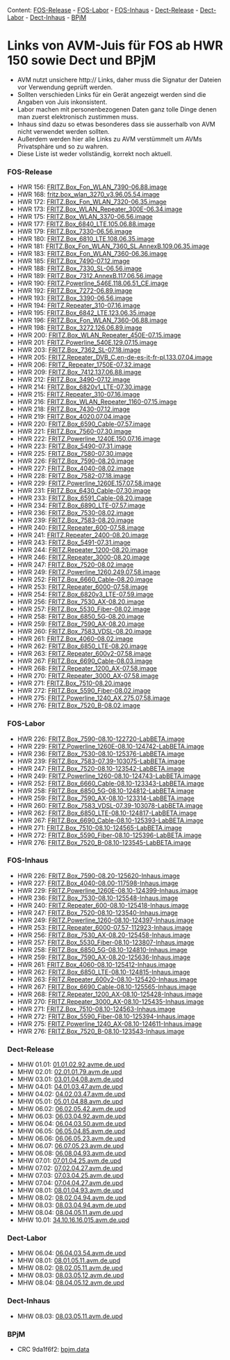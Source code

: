 [//]: # ( Do not edit this file! Run generate.sh to create it. )
Content: [FOS-Release](#fos-release) - [FOS-Labor](#fos-labor) - [FOS-Inhaus](#fos-inhaus) - [Dect-Release](#dect-release) - [Dect-Labor](#dect-labor) - [Dect-Inhaus](#dect-inhaus) - [BPjM](#bpjm)
# Links von AVM-Juis für FOS ab HWR 150 sowie Dect und BPjM
  - AVM nutzt unsichere http:// Links, daher muss die Signatur der Dateien vor Verwendung geprüft werden.
  - Sollten verschieden Links für ein Gerät angezeigt werden sind die Angaben von Juis inkonsistent.
  - Labor machen mit personenbezogenen Daten ganz tolle Dinge denen man zuerst elektronisch zustimmen muss.
  - Inhaus sind dazu so etwas besonderes dass sie ausserhalb von AVM nicht verwendet werden sollten.
  - Außerdem werden hier alle Links zu AVM verstümmelt um AVMs Privatsphäre und so zu wahren.
  - Diese Liste ist weder vollständig, korrekt noch aktuell.

### FOS-Release
  - HWR 156: [FRITZ.Box_Fon_WLAN_7390-06.88.image](http://download.avm.de/fritzbox/fritzbox-7390/deutschland/fritz.os/FRITZ.Box_Fon_WLAN_7390-06.88.image)
  - HWR 168: [fritz.box_wlan_3270_v3.96.05.54.image](http://download.avm.de/archive/fritz.box/fritzbox.wlan_3270_v3/firmware/deutsch/fritz.box_wlan_3270_v3.96.05.54.image)
  - HWR 172: [FRITZ.Box_Fon_WLAN_7320-06.35.image](http://download.avm.de/archive/fritz.box/fritzbox.fon_wlan_7320/firmware/deutsch/FRITZ.Box_Fon_WLAN_7320-06.35.image)
  - HWR 173: [FRITZ.Box_WLAN_Repeater_300E-06.34.image](http://download.avm.de/fritzwlan/fritzwlan-repeater-300e/deutschland/fritz.os/FRITZ.Box_WLAN_Repeater_300E-06.34.image)
  - HWR 175: [FRITZ.Box_WLAN_3370-06.56.image](http://download.avm.de/archive/fritz.box/fritzbox.wlan_3370/firmware/deutsch/FRITZ.Box_WLAN_3370-06.56.image)
  - HWR 177: [FRITZ.Box_6840_LTE.105.06.88.image](http://download.avm.de/fritzbox/fritzbox-6840-lte/deutschland/fritz.os/FRITZ.Box_6840_LTE.105.06.88.image)
  - HWR 179: [FRITZ.Box_7330-06.56.image](http://download.avm.de/archive/fritz.box/fritzbox.7330/firmware/deutsch/FRITZ.Box_7330-06.56.image)
  - HWR 180: [FRITZ.Box_6810_LTE.108.06.35.image](http://download.avm.de/fritzbox/fritzbox-6810-lte/deutschland/fritz.os//FRITZ.Box_6810_LTE.108.06.35.image)
  - HWR 181: [FRITZ.Box_Fon_WLAN_7360_SL.AnnexB.109.06.35.image](http://download.avm.de/fritzbox/fritzbox-7360-sl/deutschland/fritz.os/FRITZ.Box_Fon_WLAN_7360_SL.AnnexB.109.06.35.image)
  - HWR 183: [FRITZ.Box_Fon_WLAN_7360-06.36.image](http://download.avm.de/fritzbox/fritzbox-7360-v1/deutschland/fritz.os/FRITZ.Box_Fon_WLAN_7360-06.36.image)
  - HWR 185: [FRITZ.Box_7490-07.12.image](http://download.avm.de/firmware/7490/jz76373/3265348765/deutschland/fritz.os/FRITZ.Box_7490-07.12.image)
  - HWR 188: [FRITZ.Box_7330_SL-06.56.image](http://download.avm.de/archive/fritz.box/fritzbox.7330_sl/firmware/deutsch/FRITZ.Box_7330_SL-06.56.image)
  - HWR 189: [FRITZ.Box_7312.AnnexB.117.06.56.image](http://download.avm.de/fritzbox/fritzbox-7312/deutschland/fritz.os/FRITZ.Box_7312.AnnexB.117.06.56.image)
  - HWR 190: [FRITZ.Powerline_546E.118.06.51_CE.image](http://download.avm.de/firmware/546E/8723218764/CE/FRITZ.Powerline_546E.118.06.51_CE.image)
  - HWR 192: [FRITZ.Box_7272-06.89.image](http://download.avm.de/fritzbox/fritzbox-7272/deutschland/fritz.os/FRITZ.Box_7272-06.89.image)
  - HWR 193: [FRITZ.Box_3390-06.56.image](http://download.avm.de/archive/fritz.box/fritzbox.wlan_3390/firmware/deutsch/FRITZ.Box_3390-06.56.image)
  - HWR 194: [FRITZ.Repeater_310-07.16.image](http://download.avm.de/fritzwlan/fritzwlan-repeater-310-a/deutschland/fritz.os/FRITZ.Repeater_310-07.16.image)
  - HWR 195: [FRITZ.Box_6842_LTE.123.06.35.image](http://download.avm.de/fritzbox/fritzbox-6842-lte/deutschland/fritz.os/FRITZ.Box_6842_LTE.123.06.35.image)
  - HWR 196: [FRITZ.Box_Fon_WLAN_7360-06.88.image](http://download.avm.de/fritzbox/fritzbox-7360-v2/deutschland/fritz.os/FRITZ.Box_Fon_WLAN_7360-06.88.image)
  - HWR 198: [FRITZ.Box_3272.126.06.89.image](http://download.avm.de/fritzbox/fritzbox-3272/deutschland/fritz.os/FRITZ.Box_3272.126.06.89.image)
  - HWR 200: [FRITZ.Box_WLAN_Repeater_450E-07.15.image](http://download.avm.de/fritzwlan/fritzwlan-repeater-450e/deutschland/fritz.os/FRITZ.Box_WLAN_Repeater_450E-07.15.image)
  - HWR 201: [FRITZ.Powerline_540E.129.07.15.image](http://download.avm.de/fritzpowerline/fritzpowerline-540e/deutschland/fritz.os/FRITZ.Powerline_540E.129.07.15.image)
  - HWR 203: [FRITZ.Box_7362_SL-07.18.image](http://download.avm.de/fritzbox/fritzbox-7362-sl/deutschland/fritz.os/FRITZ.Box_7362_SL-07.18.image)
  - HWR 205: [FRITZ.Repeater_DVB_C.en-de-es-it-fr-pl.133.07.04.image](http://download.avm.de/fritzwlan/fritzwlan-repeater-dvb-c/deutschland/fritz.os/FRITZ.Repeater_DVB_C.en-de-es-it-fr-pl.133.07.04.image)
  - HWR 206: [FRITZ_Repeater_1750E-07.32.image](http://download.avm.de/fritzwlan/fritzwlan-repeater-1750e/deutschland/fritz.os/FRITZ_Repeater_1750E-07.32.image)
  - HWR 209: [FRITZ.Box_7412.137.06.88.image](http://download.avm.de/fritzbox/fritzbox-7412/deutschland/fritz.os/FRITZ.Box_7412.137.06.88.image)
  - HWR 212: [FRITZ.Box_3490-07.12.image](http://download.avm.de/firmware/3490/jz76373/3754863962/deutschland/fritz.os/FRITZ.Box_3490-07.12.image)
  - HWR 214: [FRITZ.Box_6820v1_LTE-07.30.image](http://download.avm.de/fritzbox/fritzbox-6820-lte/deutschland/fritz.os/FRITZ.Box_6820v1_LTE-07.30.image)
  - HWR 215: [FRITZ.Repeater_310-07.16.image](http://download.avm.de/fritzwlan/fritzwlan-repeater-310-b/deutschland/fritz.os/FRITZ.Repeater_310-07.16.image)
  - HWR 216: [FRITZ.Box_WLAN_Repeater_1160-07.15.image](http://download.avm.de/fritzwlan/fritzwlan-repeater-1160/deutschland/fritz.os/FRITZ.Box_WLAN_Repeater_1160-07.15.image)
  - HWR 218: [FRITZ.Box_7430-07.12.image](http://download.avm.de/firmware/7430/jz76373/9273521133/deutschland/fritz.os/FRITZ.Box_7430-07.12.image)
  - HWR 219: [FRITZ.Box_4020.07.04.image](http://download.avm.de/fritzbox/fritzbox-4020/deutschland/fritz.os/FRITZ.Box_4020.07.04.image)
  - HWR 220: [FRITZ.Box_6590_Cable-07.57.image](http://download.avm.de/fritzbox/fritzbox-6590-cable/deutschland/fritz.os/FRITZ.Box_6590_Cable-07.57.image)
  - HWR 221: [FRITZ.Box_7560-07.30.image](http://download.avm.de/fritzbox/fritzbox-7560/deutschland/fritz.os/FRITZ.Box_7560-07.30.image)
  - HWR 222: [FRITZ.Powerline_1240E.150.07.16.image](http://download.avm.de/fritzpowerline/fritzpowerline-1240e/deutschland/fritz.os/FRITZ.Powerline_1240E.150.07.16.image)
  - HWR 223: [FRITZ.Box_5490-07.31.image](http://download.avm.de/fritzbox/fritzbox-5490/other/fritz.os/FRITZ.Box_5490-07.31.image)
  - HWR 225: [FRITZ.Box_7580-07.30.image](http://download.avm.de/fritzbox/fritzbox-7580/deutschland/fritz.os/FRITZ.Box_7580-07.30.image)
  - HWR 226: [FRITZ.Box_7590-08.20.image](http://download.avm.de/fritzbox/fritzbox-7590/deutschland/fritz.os/FRITZ.Box_7590-08.20.image)
  - HWR 227: [FRITZ.Box_4040-08.02.image](http://download.avm.de/fritzbox/fritzbox-4040/deutschland/fritz.os/FRITZ.Box_4040-08.02.image)
  - HWR 228: [FRITZ.Box_7582-07.18.image](http://download.avm.de/fritzbox/fritzbox-7582/other/fritz.os/FRITZ.Box_7582-07.18.image)
  - HWR 229: [FRITZ.Powerline_1260E.157.07.58.image](http://download.avm.de/fritzpowerline/fritzpowerline-1260e/deutschland/fritz.os/FRITZ.Powerline_1260E.157.07.58.image)
  - HWR 231: [FRITZ.Box_6430_Cable-07.30.image](http://download.avm.de/fritzbox/fritzbox-6430-cable/deutschland/fritz.os/FRITZ.Box_6430_Cable-07.30.image)
  - HWR 233: [FRITZ.Box_6591_Cable-08.20.image](http://download.avm.de/fritzbox/fritzbox-6591-cable/deutschland/fritz.os/FRITZ.Box_6591_Cable-08.20.image)
  - HWR 234: [FRITZ.Box_6890_LTE-07.57.image](http://download.avm.de/fritzbox/fritzbox-6890-lte/deutschland/fritz.os/FRITZ.Box_6890_LTE-07.57.image)
  - HWR 236: [FRITZ.Box_7530-08.02.image](http://download.avm.de/fritzbox/fritzbox-7530/deutschland/fritz.os/FRITZ.Box_7530-08.02.image)
  - HWR 239: [FRITZ.Box_7583-08.20.image](http://download.avm.de/fritzbox/fritzbox-7583/deutschland/fritz.os/FRITZ.Box_7583-08.20.image)
  - HWR 240: [FRITZ.Repeater_600-07.58.image](http://download.avm.de/fritzwlan/fritzrepeater-600/deutschland/fritz.os/FRITZ.Repeater_600-07.58.image)
  - HWR 241: [FRITZ.Repeater_2400-08.20.image](http://download.avm.de/fritzwlan/fritzrepeater-2400/deutschland/fritz.os/FRITZ.Repeater_2400-08.20.image)
  - HWR 243: [FRITZ.Box_5491-07.31.image](http://download.avm.de/fritzbox/fritzbox-5491/deutschland/fritz.os/FRITZ.Box_5491-07.31.image)
  - HWR 244: [FRITZ.Repeater_1200-08.20.image](http://download.avm.de/fritzwlan/fritzrepeater-1200/deutschland/fritz.os/FRITZ.Repeater_1200-08.20.image)
  - HWR 246: [FRITZ.Repeater_3000-08.20.image](http://download.avm.de/fritzwlan/fritzrepeater-3000/deutschland/fritz.os/FRITZ.Repeater_3000-08.20.image)
  - HWR 247: [FRITZ.Box_7520-08.02.image](http://download.avm.de/fritzbox/fritzbox-7520/deutschland/fritz.os/FRITZ.Box_7520-08.02.image)
  - HWR 249: [FRITZ.Powerline_1260.249.07.58.image](http://download.avm.de/fritzpowerline/fritzpowerline-1260/deutschland/fritz.os/FRITZ.Powerline_1260.249.07.58.image)
  - HWR 252: [FRITZ.Box_6660_Cable-08.20.image](http://download.avm.de/fritzbox/fritzbox-6660-cable/deutschland/fritz.os/FRITZ.Box_6660_Cable-08.20.image)
  - HWR 253: [FRITZ.Repeater_6000-07.58.image](http://download.avm.de/fritzwlan/fritzrepeater-6000/deutschland/fritz.os/FRITZ.Repeater_6000-07.58.image)
  - HWR 254: [FRITZ.Box_6820v3_LTE-07.59.image](http://download.avm.de/fritzbox/fritzbox-6820-lte-v3/deutschland/fritz.os/FRITZ.Box_6820v3_LTE-07.59.image)
  - HWR 256: [FRITZ.Box_7530_AX-08.20.image](http://download.avm.de/fritzbox/fritzbox-7530-ax/deutschland/fritz.os/FRITZ.Box_7530_AX-08.20.image)
  - HWR 257: [FRITZ.Box_5530_Fiber-08.02.image](http://download.avm.de/fritzbox/fritzbox-5530-fiber/deutschland/fritz.os/FRITZ.Box_5530_Fiber-08.02.image)
  - HWR 258: [FRITZ.Box_6850_5G-08.20.image](http://download.avm.de/fritzbox/fritzbox-6850-5g/deutschland/fritz.os/FRITZ.Box_6850_5G-08.20.image)
  - HWR 259: [FRITZ.Box_7590_AX-08.20.image](http://download.avm.de/fritzbox/fritzbox-7590-ax/deutschland/fritz.os/FRITZ.Box_7590_AX-08.20.image)
  - HWR 260: [FRITZ.Box_7583_VDSL-08.20.image](http://download.avm.de/fritzbox/fritzbox-7583-vdsl/deutschland/fritz.os/FRITZ.Box_7583_VDSL-08.20.image)
  - HWR 261: [FRITZ.Box_4060-08.02.image](http://download.avm.de/fritzbox/fritzbox-4060/deutschland/fritz.os/FRITZ.Box_4060-08.02.image)
  - HWR 262: [FRITZ.Box_6850_LTE-08.20.image](http://download.avm.de/fritzbox/fritzbox-6850-lte/deutschland/fritz.os/FRITZ.Box_6850_LTE-08.20.image)
  - HWR 263: [FRITZ.Repeater_600v2-07.58.image](http://download.avm.de/fritzwlan/fritzrepeater-600v2/deutschland/fritz.os/FRITZ.Repeater_600v2-07.58.image)
  - HWR 267: [FRITZ.Box_6690_Cable-08.03.image](http://download.avm.de/fritzbox/fritzbox-6690-cable/deutschland/fritz.os/FRITZ.Box_6690_Cable-08.03.image)
  - HWR 268: [FRITZ.Repeater_1200_AX-07.58.image](http://download.avm.de/fritzwlan/fritzrepeater-1200-ax/deutschland/fritz.os/FRITZ.Repeater_1200_AX-07.58.image)
  - HWR 270: [FRITZ.Repeater_3000_AX-07.58.image](http://download.avm.de/fritzwlan/fritzrepeater-3000-ax/deutschland/fritz.os/FRITZ.Repeater_3000_AX-07.58.image)
  - HWR 271: [FRITZ.Box_7510-08.20.image](http://download.avm.de/fritzbox/fritzbox-7510/deutschland/fritz.os/FRITZ.Box_7510-08.20.image)
  - HWR 272: [FRITZ.Box_5590_Fiber-08.02.image](http://download.avm.de/fritzbox/fritzbox-5590-fiber/deutschland/fritz.os/FRITZ.Box_5590_Fiber-08.02.image)
  - HWR 275: [FRITZ.Powerline_1240_AX.275.07.58.image](http://download.avm.de/fritzpowerline/fritzpowerline-1240-ax/deutschland/fritz.os/FRITZ.Powerline_1240_AX.275.07.58.image)
  - HWR 276: [FRITZ.Box_7520_B-08.02.image](http://download.avm.de/fritzbox/fritzbox-7520-B/deutschland/fritz.os/FRITZ.Box_7520_B-08.02.image)

### FOS-Labor
  - HWR 226: [FRITZ.Box_7590-08.10-122720-LabBETA.image](http://download.avm.de/labor/Smart24P2/7590/FRITZ.Box_7590-08.10-122720-LabBETA.image)
  - HWR 229: [FRITZ.Powerline_1260E-08.10-124742-LabBETA.image](http://download.avm.de/labor/Smart24P2/1260E/FRITZ.Powerline_1260E-08.10-124742-LabBETA.image)
  - HWR 236: [FRITZ.Box_7530-08.10-125376-LabBETA.image](http://download.avm.de/labor/Smart24P2/7530/FRITZ.Box_7530-08.10-125376-LabBETA.image)
  - HWR 239: [FRITZ.Box_7583-07.39-103075-LabBETA.image](http://download.avm.de/labor/MOVE21/7583/FRITZ.Box_7583-07.39-103075-LabBETA.image)
  - HWR 247: [FRITZ.Box_7520-08.10-123542-LabBETA.image](http://download.avm.de/labor/Smart24P2/7520/FRITZ.Box_7520-08.10-123542-LabBETA.image)
  - HWR 249: [FRITZ.Powerline_1260-08.10-124743-LabBETA.image](http://download.avm.de/labor/Smart24P2/1260/FRITZ.Powerline_1260-08.10-124743-LabBETA.image)
  - HWR 252: [FRITZ.Box_6660_Cable-08.10-123343-LabBETA.image](http://download.avm.de/labor/Smart24P2/6660Cable/FRITZ.Box_6660_Cable-08.10-123343-LabBETA.image)
  - HWR 258: [FRITZ.Box_6850_5G-08.10-124812-LabBETA.image](http://download.avm.de/labor/Smart24P2/68505G/FRITZ.Box_6850_5G-08.10-124812-LabBETA.image)
  - HWR 259: [FRITZ.Box_7590_AX-08.10-123314-LabBETA.image](http://download.avm.de/labor/Smart24P2/7590AX/FRITZ.Box_7590_AX-08.10-123314-LabBETA.image)
  - HWR 260: [FRITZ.Box_7583_VDSL-07.39-103078-LabBETA.image](http://download.avm.de/labor/MOVE21/7583VDSL/FRITZ.Box_7583_VDSL-07.39-103078-LabBETA.image)
  - HWR 262: [FRITZ.Box_6850_LTE-08.10-124817-LabBETA.image](http://download.avm.de/labor/Smart24P2/6850LTE/FRITZ.Box_6850_LTE-08.10-124817-LabBETA.image)
  - HWR 267: [FRITZ.Box_6690_Cable-08.10-125393-LabBETA.image](http://download.avm.de/labor/Smart24P2/6690Cable/FRITZ.Box_6690_Cable-08.10-125393-LabBETA.image)
  - HWR 271: [FRITZ.Box_7510-08.10-124565-LabBETA.image](http://download.avm.de/labor/Smart24P2/7510/FRITZ.Box_7510-08.10-124565-LabBETA.image)
  - HWR 272: [FRITZ.Box_5590_Fiber-08.10-125396-LabBETA.image](http://download.avm.de/labor/Smart24P2/5590Fiber/FRITZ.Box_5590_Fiber-08.10-125396-LabBETA.image)
  - HWR 276: [FRITZ.Box_7520_B-08.10-123545-LabBETA.image](http://download.avm.de/labor/Smart24P2/7520B/FRITZ.Box_7520_B-08.10-123545-LabBETA.image)

### FOS-Inhaus
  - HWR 226: [FRITZ.Box_7590-08.20-125620-Inhaus.image](http://download.avm.de/inhaus/Smart24P2NL1/7590/FRITZ.Box_7590-08.20-125620-Inhaus.image)
  - HWR 227: [FRITZ.Box_4040-08.00-117598-Inhaus.image](http://download.avm.de/inhaus/Smart24P1NL1/4040/FRITZ.Box_4040-08.00-117598-Inhaus.image)
  - HWR 229: [FRITZ.Powerline_1260E-08.10-124399-Inhaus.image](http://download.avm.de/inhaus/Smart24P2/1260E/FRITZ.Powerline_1260E-08.10-124399-Inhaus.image)
  - HWR 236: [FRITZ.Box_7530-08.10-125548-Inhaus.image](http://download.avm.de/inhaus/Smart24P2/7530/FRITZ.Box_7530-08.10-125548-Inhaus.image)
  - HWR 240: [FRITZ.Repeater_600-08.10-125418-Inhaus.image](http://download.avm.de/inhaus/Smart24P2/600/FRITZ.Repeater_600-08.10-125418-Inhaus.image)
  - HWR 247: [FRITZ.Box_7520-08.10-123540-Inhaus.image](http://download.avm.de/inhaus/Smart24P2/7520/FRITZ.Box_7520-08.10-123540-Inhaus.image)
  - HWR 249: [FRITZ.Powerline_1260-08.10-124397-Inhaus.image](http://download.avm.de/inhaus/Smart24P2/1260/FRITZ.Powerline_1260-08.10-124397-Inhaus.image)
  - HWR 253: [FRITZ.Repeater_6000-07.57-112923-Inhaus.image](http://download.avm.de/inhaus/MOVE21NL1/6000/FRITZ.Repeater_6000-07.57-112923-Inhaus.image)
  - HWR 256: [FRITZ.Box_7530_AX-08.20-125458-Inhaus.image](http://download.avm.de/inhaus/Smart24P2NL1/7530AX/FRITZ.Box_7530_AX-08.20-125458-Inhaus.image)
  - HWR 257: [FRITZ.Box_5530_Fiber-08.10-123807-Inhaus.image](http://download.avm.de/inhaus/Smart24P2/5530Fiber/FRITZ.Box_5530_Fiber-08.10-123807-Inhaus.image)
  - HWR 258: [FRITZ.Box_6850_5G-08.10-124810-Inhaus.image](http://download.avm.de/inhaus/Smart24P2/68505G/FRITZ.Box_6850_5G-08.10-124810-Inhaus.image)
  - HWR 259: [FRITZ.Box_7590_AX-08.20-125636-Inhaus.image](http://download.avm.de/inhaus/Smart24P2NL1/7590AX/FRITZ.Box_7590_AX-08.20-125636-Inhaus.image)
  - HWR 261: [FRITZ.Box_4060-08.10-125412-Inhaus.image](http://download.avm.de/inhaus/Smart24P2/4060/FRITZ.Box_4060-08.10-125412-Inhaus.image)
  - HWR 262: [FRITZ.Box_6850_LTE-08.10-124815-Inhaus.image](http://download.avm.de/inhaus/Smart24P2/6850LTE/FRITZ.Box_6850_LTE-08.10-124815-Inhaus.image)
  - HWR 263: [FRITZ.Repeater_600v2-08.10-125420-Inhaus.image](http://download.avm.de/inhaus/Smart24P2/600v2/FRITZ.Repeater_600v2-08.10-125420-Inhaus.image)
  - HWR 267: [FRITZ.Box_6690_Cable-08.10-125565-Inhaus.image](http://download.avm.de/inhaus/Smart24P2/6690Cable/FRITZ.Box_6690_Cable-08.10-125565-Inhaus.image)
  - HWR 268: [FRITZ.Repeater_1200_AX-08.10-125428-Inhaus.image](http://download.avm.de/inhaus/Smart24P2/1200AX/FRITZ.Repeater_1200_AX-08.10-125428-Inhaus.image)
  - HWR 270: [FRITZ.Repeater_3000_AX-08.10-125435-Inhaus.image](http://download.avm.de/inhaus/Smart24P2/3000AX/FRITZ.Repeater_3000_AX-08.10-125435-Inhaus.image)
  - HWR 271: [FRITZ.Box_7510-08.10-124563-Inhaus.image](http://download.avm.de/inhaus/Smart24P2/7510/FRITZ.Box_7510-08.10-124563-Inhaus.image)
  - HWR 272: [FRITZ.Box_5590_Fiber-08.10-125394-Inhaus.image](http://download.avm.de/inhaus/Smart24P2/5590Fiber/FRITZ.Box_5590_Fiber-08.10-125394-Inhaus.image)
  - HWR 275: [FRITZ.Powerline_1240_AX-08.10-124611-Inhaus.image](http://download.avm.de/inhaus/Smart24P2/1240AX/FRITZ.Powerline_1240_AX-08.10-124611-Inhaus.image)
  - HWR 276: [FRITZ.Box_7520_B-08.10-123543-Inhaus.image](http://download.avm.de/inhaus/Smart24P2/7520B/FRITZ.Box_7520_B-08.10-123543-Inhaus.image)

### Dect-Release
  - MHW 01.01: [01.01.02.92.avme.de.upd](http://download.avm.de/dect/0101/01.01.02.92.avme.de.upd)
  - MHW 02.01: [02.01.01.79.avm.de.upd](http://download.avm.de/dect/0201/02.01.01.79.avm.de.upd)
  - MHW 03.01: [03.01.04.08.avm.de.upd](http://download.avm.de/dect/0301/iq17/03.01.04.08.avm.de.upd)
  - MHW 04.01: [04.01.03.47.avm.de.upd](http://download.avm.de/dect/0401/p15/04.01.03.47.avm.de.upd)
  - MHW 04.02: [04.02.03.47.avm.de.upd](http://download.avm.de/dect/0402/p15/04.02.03.47.avm.de.upd)
  - MHW 05.01: [05.01.04.88.avm.de.upd](http://download.avm.de/dect/0501/move21/05.01.04.88.avm.de.upd)
  - MHW 06.02: [06.02.05.42.avm.de.upd](http://download.avm.de/dect/0602/Smart24P2/06.02.05.42.avm.de.upd)
  - MHW 06.03: [06.03.04.92.avm.de.upd](http://download.avm.de/dect/0603/move21/06.03.04.92.avm.de.upd)
  - MHW 06.04: [06.04.03.50.avm.de.upd](http://download.avm.de/dect/0604/p15/06.04.03.50.avm.de.upd)
  - MHW 06.05: [06.05.04.85.avm.de.upd](http://download.avm.de/dect/0605/iq17/06.05.04.85.avm.de.upd)
  - MHW 06.06: [06.06.05.23.avm.de.upd](http://download.avm.de/dect/0606/Smart24P2/06.06.05.23.avm.de.upd)
  - MHW 06.07: [06.07.05.23.avm.de.upd](http://download.avm.de/dect/0607/Smart24P2/06.07.05.23.avm.de.upd)
  - MHW 06.08: [06.08.04.93.avm.de.upd](http://download.avm.de/dect/0608/naut_test/06.08.04.93.avm.de.upd)
  - MHW 07.01: [07.01.04.25.avm.de.upd](http://download.avm.de/dect/0701/07.01.04.25.avm.de.upd)
  - MHW 07.02: [07.02.04.27.avm.de.upd](http://download.avm.de/dect/0702/smart24/07.02.04.27.avm.de.upd)
  - MHW 07.03: [07.03.04.25.avm.de.upd](http://download.avm.de/dect/0703/move21/07.03.04.25.avm.de.upd)
  - MHW 07.04: [07.04.04.27.avm.de.upd](http://download.avm.de/dect/0704/smart24/07.04.04.27.avm.de.upd)
  - MHW 08.01: [08.01.04.93.avm.de.upd](http://download.avm.de/dect/0801/move21/08.01.04.93.avm.de.upd)
  - MHW 08.02: [08.02.04.94.avm.de.upd](http://download.avm.de/dect/0802/move21/08.02.04.94.avm.de.upd)
  - MHW 08.03: [08.03.04.94.avm.de.upd](http://download.avm.de/dect/0803/move21/08.03.04.94.avm.de.upd)
  - MHW 08.04: [08.04.05.11.avm.de.upd](http://download.avm.de/dect/0804/smart24p1/08.04.05.11.avm.de.upd)
  - MHW 10.01: [34.10.16.16.015.avm.de.upd](http://download.avm.de/dect/1001/Release/34.10.16.16.015.avm.de.upd)

### Dect-Labor
  - MHW 06.04: [06.04.03.54.avm.de.upd](http://download.avm.de/dect/0604/p15/06.04.03.54.avm.de.upd)
  - MHW 08.01: [08.01.05.11.avm.de.upd](http://download.avm.de/dect/0801/smart24p1/08.01.05.11.avm.de.upd)
  - MHW 08.02: [08.02.05.11.avm.de.upd](http://download.avm.de/dect/0802/smart24p1/08.02.05.11.avm.de.upd)
  - MHW 08.03: [08.03.05.12.avm.de.upd](http://download.avm.de/dect/0803/labor/08.03.05.12.avm.de.upd)
  - MHW 08.04: [08.04.05.12.avm.de.upd](http://download.avm.de/dect/0804/labor/08.04.05.12.avm.de.upd)

### Dect-Inhaus
  - MHW 08.03: [08.03.05.11.avm.de.upd](http://download.avm.de/dect/0803/smart24p1/08.03.05.11.avm.de.upd)

### BPjM
  - CRC 9da1f6f2: [bpjm.data](http://download.avm.de/bpjm/286966/bpjm.data)
